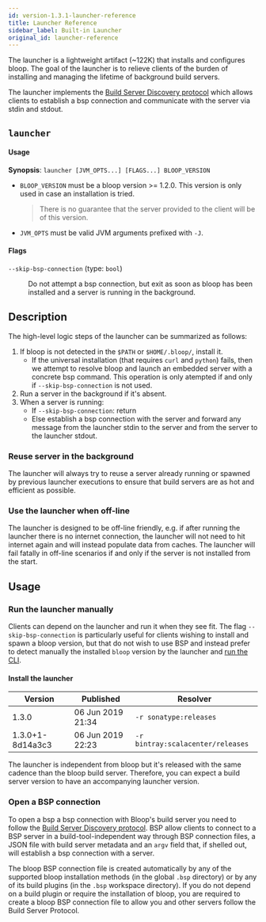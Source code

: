 ```yaml
---
id: version-1.3.1-launcher-reference
title: Launcher Reference
sidebar_label: Built-in Launcher
original_id: launcher-reference
---
```


The launcher is a lightweight artifact (~122K) that installs and configures
bloop. The goal of the launcher is to relieve clients of the burden of
installing and managing the lifetime of background build servers.

The launcher implements the [Build Server Discovery protocol][server-discovery]
which allows clients to establish a bsp connection and communicate with the
server via stdin and stdout.

## `launcher`

#### Usage

**Synopsis**: `launcher [JVM_OPTS...] [FLAGS...] BLOOP_VERSION`

* `BLOOP_VERSION` must be a bloop version >= 1.2.0. This version is only
  used in case an installation is tried.

  > There is no guarantee that the server provided to the client will be of this version.

* `JVM_OPTS` must be valid JVM arguments prefixed with `-J`.

#### Flags

<dl>
<dt><code>--skip-bsp-connection</code> (type: <code>bool</code>)</dt>
<dd><p>Do not attempt a bsp connection, but exit as soon as bloop has been installed and a server is running in the background.</p></dd>
</dl>

## Description

The high-level logic steps of the launcher can be summarized as follows:

1. If bloop is not detected in the `$PATH` or `$HOME/.bloop/`, install it.
   * If the universal installation (that requires `curl` and `python`) fails,
     then we attempt to resolve bloop and launch an embedded server with
     a concrete bsp command. This operation is only atempted if and only if
     `--skip-bsp-connection` is not used.
2. Run a server in the background if it's absent.
3. When a server is running:
   * If `--skip-bsp-connection`: return
   * Else establish a bsp connection with the server and forward any message
     from the launcher stdin to the server and from the server to the launcher
     stdout.

### Reuse server in the background

The launcher will always try to reuse a server already running or spawned by
previous launcher executions to ensure that build servers are as hot and
efficient as possible.

### Use the launcher when off-line

The launcher is designed to be off-line friendly, e.g. if after running the
launcher there is no internet connection, the launcher will not need to hit
internet again and will instead populate data from caches. The launcher will
fail fatally in off-line scenarios if and only if the server is not installed
from the start.

## Usage

### Run the launcher manually

Clients can depend on the launcher and run it when they see fit. The flag
`--skip-bsp-connection` is particularly useful for clients wishing to install
and spawn a bloop version, but that do not wish to use BSP and instead prefer
to detect manually the installed `bloop` version by the launcher and [run the
CLI](cli-reference.md).

#### Install the launcher

<table>
<thead>
<th>Version</th>
<th>Published</th>
<th>Resolver</th>
</thead>
<tbody>
<tr>
<td>1.3.0</td>
<td>06 Jun 2019 21:34</td>
<td><code>-r sonatype:releases</code></td>
</tr>
<tr>
<td>1.3.0+1-8d14a3c3</td>
<td>06 Jun 2019 22:23</td>
<td><code>-r bintray:scalacenter/releases</code></td>
</tr>
</tbody>
</table>

The launcher is independent from bloop but it's released with the same cadence than the bloop build server. Therefore, you can expect a build server version to have an accompanying launcher version.

### Open a BSP connection

To open a bsp a bsp connection with Bloop's build server you need
to follow the [Build Server Discovery protocol][server-discovery]. BSP allow
clients to connect to a BSP server in a build-tool-independent way through BSP
connection files, a JSON file with build server metadata and an `argv` field
that, if shelled out, will establish a bsp connection with a server.

The bloop BSP connection file is created automatically by any of the supported
bloop installation methods (in the global `.bsp` directory) or by any of its
build plugins (in the `.bsp` workspace directory). If you do not depend on
a build plugin or require the installation of bloop, you are required to create
a bloop BSP connection file to allow you and other servers follow the Build
Server Protocol.

[server-discovery]: https://github.com/scalacenter/bsp/blob/v2.0.0-M2/docs/bsp.md#bsp-connection-protocol

